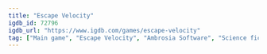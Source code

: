 ```yaml
---
title: "Escape Velocity"
igdb_id: 72796
igdb_url: "https://www.igdb.com/games/escape-velocity"
tag: ["Main game", "Escape Velocity", "Ambrosia Software", "Science fiction"]
---
```

